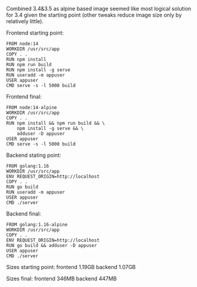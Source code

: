 Combined 3.4&3.5 as alpine based image seemed like most logical solution for 3.4 given the starting point (other tweaks reduce image size only by relatively little).

Frontend starting point:
```
FROM node:14
WORKDIR /usr/src/app
COPY . .
RUN npm install
RUN npm run build
RUN npm install -g serve
RUN useradd -m appuser
USER appuser
CMD serve -s -l 5000 build
```
Frontend final:
```
FROM node:14-alpine
WORKDIR /usr/src/app
COPY . .
RUN npm install && npm run build && \
    npm install -g serve && \
    adduser -D appuser
USER appuser
CMD serve -s -l 5000 build
```

Backend stating point:
```
FROM golang:1.16
WORKDIR /usr/src/app
ENV REQUEST_ORIGIN=http://localhost
COPY . .
RUN go build
RUN useradd -m appuser
USER appuser
CMD ./server
```
Backend final:
```
FROM golang:1.16-alpine
WORKDIR /usr/src/app
COPY . .
ENV REQUEST_ORIGIN=http://localhost
RUN go build && adduser -D appuser
USER appuser
CMD ./server
```

Sizes starting point:
frontend 1.19GB
backend 1.07GB

Sizes final:
frontend 346MB
backend 447MB
